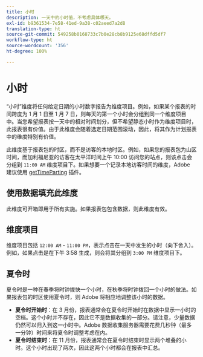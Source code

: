 ```yaml
---
title: 小时
description: 一天中的小时值，不考虑具体哪天。
exl-id: b9361534-7e58-41ed-9a38-c02aeed7a2d8
translation-type: ht
source-git-commit: 549258b0168733c7b0e28cb8b9125e68dffd5df7
workflow-type: ht
source-wordcount: '356'
ht-degree: 100%

---
```


# 小时

“小时”维度将任何给定日期的小时数字报告为维度项目。例如，如果某个报表的时间跨度为 1 月 1 日至 1 月 7 日，则每天的第一个小时会分组到同一个维度项目中。当您希望报表按一天中的相对时间划分，但不希望静态小时作为维度项目时，此报表很有价值。由于此维度会随着选定日期范围滚动，因此，将其作为计划报表中的维度特别有价值。

此维度基于报表包的时区，而不是访客的本地时区。例如，如果您的报表包为山区时间，而加利福尼亚的访客在太平洋时间上午 10:00 访问您的站点，则该点击会分组到 `11:00 AM` 维度项目下。如果想要一个记录本地访客时间的维度，Adobe 建议使用 [getTimeParting](/help/implement/vars/plugins/gettimeparting.md) 插件。

## 使用数据填充此维度

此维度可开箱即用于所有实施。如果报表包包含数据，则此维度有效。

## 维度项目

维度项目包括 `12:00 AM` - `11:00 PM`，表示点击在一天中发生的小时（向下舍入）。例如，如果点击是在下午 3:58 生成，则会将其分组到 `3:00 PM` 维度项目下。

## 夏令时

夏令时是一种在春季将时钟拨快一个小时，在秋季将时钟拨回一个小时的做法。如果报表包的时区使用夏令时，则 Adobe 将相应地调整该小时的数据。

* **夏令时开始时**：在 3 月份，报表通常会在夏令时开始时在数据中显示一小时的空档。这个小时并不存在，因此它不是数据收集的一部分。请注意，少量数据仍然可以归入到这一小时中。Adobe 数据收集服务器需要花费几秒钟（最多一分钟）时间来将夏令时调整考虑在内。
* **夏令时结束时**：在 11 月份，报表通常会在夏令时结束时显示两个堆叠的小时。这个小时出现了两次，因此这两个小时都会在报表中汇总。
